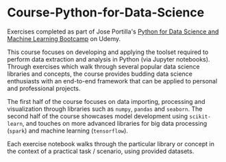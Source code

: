 # Course-Python-for-Data-Science

Exercises completed as part of Jose Portilla's [Python for Data Science and Machine Learning Bootcamp](https://www.udemy.com/course/python-for-data-science-and-machine-learning-bootcamp/) on Udemy.

This course focuses on developing and applying the toolset required to perform data extraction and analysis in Python (via Jupyter notebooks). Through exercises which walk through several popular data science libraries and concepts, the course provides budding data science enthusiasts with an end-to-end framework that can be applied to personal and professional projects.

The first half of the course focuses on data importing, processing and visualization through libraries such as `numpy`, `pandas` and `seaborn`. The second half of the course showcases model development using `scikit-learn`, and touches on more advanced libraries for big data processing (`spark`) and machine learning (`tensorflow`).

Each exercise notebook walks through the particular library or concept in the context of a practical task / scenario, using provided datasets.
